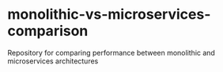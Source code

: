 # monolithic-vs-microservices-comparison
Repository for comparing performance between monolithic and microservices architectures
